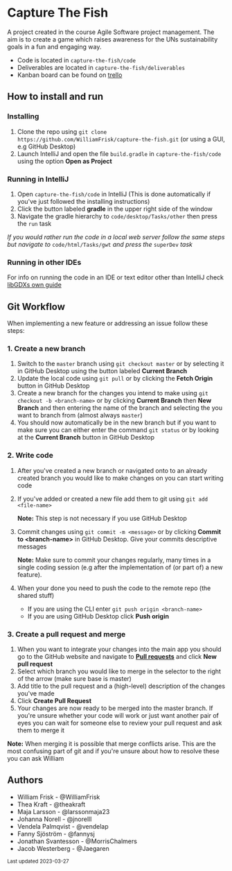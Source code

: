 # Capture The Fish

A project created in the course Agile Software project management.
The aim is to create a game which raises awareness for the UNs sustainability goals in a fun and engaging way.

- Code is located in `capture-the-fish/code`
- Deliverables are located in `capture-the-fish/deliverables`
- Kanban board can be found on [trello](https://trello.com/b/x1DcQ0eq)

## How to install and run

### Installing

1. Clone the repo using `git clone https://github.com/WilliamFrisk/capture-the-fish.git` (or using a GUI, e.g GitHub Desktop)
2. Launch IntelliJ and open the file `build.gradle` in `capture-the-fish/code` using the option **Open as Project**

### Running in IntelliJ

1. Open `capture-the-fish/code` in IntelliJ (This is done automatically if you've just followed the installing instructions)
2. Click the button labeled **gradle** in the upper right side of the window
3. Navigate the gradle hierarchy to `code/desktop/Tasks/other` then press the `run` task

_If you would rather run the code in a local web server follow the same steps but navigate to_
`code/html/Tasks/gwt` _and press the_ `superDev` _task_

### Running in other IDEs

For info on running the code in an IDE or text editor other than IntelliJ check [libGDXs own guide](https://libgdx.com/wiki/start/import-and-running)

## Git Workflow

When implementing a new feature or addressing an issue follow these steps:

### 1. Create a new branch

1. Switch to the `master` branch using `git checkout master` or by selecting it in GitHub Desktop using the
   button labeled **Current Branch**
2. Update the local code using `git pull` or by clicking the **Fetch Origin** button in GitHub Desktop
3. Create a new branch for the changes you intend to make using `git checkout -b <branch-name>` or by clicking **Current Branch** then
   **New Branch** and then entering the name of the branch and selecting the you want to branch from (almost always `master`)
4. You should now automatically be in the new branch but if you want to make sure you can either enter the command `git status` or
   by looking at the **Current Branch** button in GitHub Desktop

### 2. Write code

1. After you've created a new branch or navigated onto to an already created branch you would like to make changes on you can start writing code
2. If you've added or created a new file add them to git using `git add <file-name>`

   **Note:** This step is not necessary if you use GitHub Desktop

3. Commit changes using `git commit -m <message>` or by clicking **Commit to \<branch-name\>** in GitHub Desktop. Give your commits descriptive messages

   **Note:** Make sure to commit your changes regularly, many times in a single coding session (e.g after the implementation of (or part of) a new
   feature).

4. When your done you need to push the code to the remote repo (the shared stuff)
   - If you are using the CLI enter `git push origin <branch-name>`
   - If you are using GitHub Desktop click **Push origin**

### 3. Create a pull request and merge

1. When you want to integrate your changes into the main app you should go to the GitHub website and navigate to **[Pull requests](https://github.com/WilliamFrisk/capture-the-fish/pulls)**
   and click **New pull request**
2. Select which branch you would like to merge in the selector to the right of the arrow (make sure base is master)
3. Add title to the pull request and a (high-level) description of the changes you've made
4. Click **Create Pull Request**
5. Your changes are now ready to be merged into the master branch. If you're unsure whether your code will work or just want another pair of eyes
   you can wait for someone else to review your pull request and ask them to merge it

**Note:** When merging it is possible that merge conflicts arise. This are the most confusing part of git and if you're unsure about how to
resolve these you can ask William

## Authors

- William Frisk - @WilliamFrisk
- Thea Kraft - @theakraft
- Maja Larsson - @larssonmaja23
- Johanna Norell - @jnorelll
- Vendela Palmqvist - @vendelap
- Fanny Sjöström - @fannysj
- Jonathan Svantesson - @MorrisChalmers
- Jacob Westerberg - @Jaegaren

<sub>Last updated 2023-03-27</sub>
